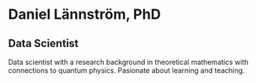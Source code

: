 # Daniel Lännström, PhD
## Data Scientist

Data scientist with a research background in theoretical mathematics with connections to quantum physics. Pasionate about learning and teaching. 
